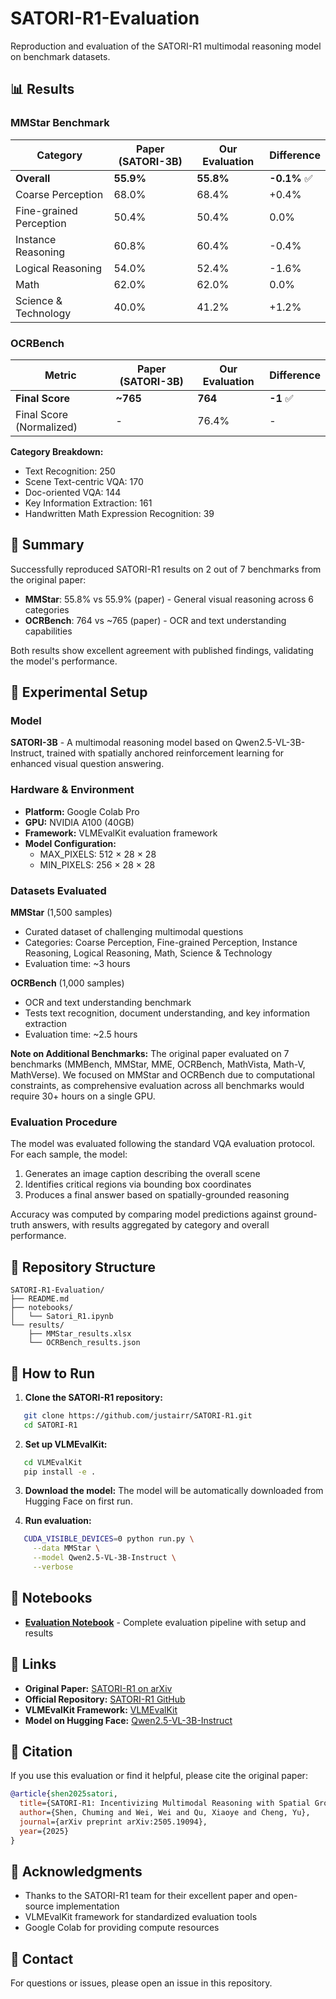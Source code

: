 # SATORI-R1-Evaluation

Reproduction and evaluation of the SATORI-R1 multimodal reasoning model on benchmark datasets.

## 📊 Results

### MMStar Benchmark

| Category | Paper (SATORI-3B) | Our Evaluation | Difference |
|----------|-------------------|----------------|------------|
| **Overall** | **55.9%** | **55.8%** | **-0.1%** ✅ |
| Coarse Perception | 68.0% | 68.4% | +0.4% |
| Fine-grained Perception | 50.4% | 50.4% | 0.0% |
| Instance Reasoning | 60.8% | 60.4% | -0.4% |
| Logical Reasoning | 54.0% | 52.4% | -1.6% |
| Math | 62.0% | 62.0% | 0.0% |
| Science & Technology | 40.0% | 41.2% | +1.2% |

### OCRBench

| Metric | Paper (SATORI-3B) | Our Evaluation | Difference |
|--------|-------------------|----------------|------------|
| **Final Score** | **~765** | **764** | **-1** ✅ |
| Final Score (Normalized) | - | 76.4% | - |

**Category Breakdown:**
- Text Recognition: 250
- Scene Text-centric VQA: 170
- Doc-oriented VQA: 144
- Key Information Extraction: 161
- Handwritten Math Expression Recognition: 39

## 🎯 Summary

Successfully reproduced SATORI-R1 results on 2 out of 7 benchmarks from the original paper:
- **MMStar**: 55.8% vs 55.9% (paper) - General visual reasoning across 6 categories
- **OCRBench**: 764 vs ~765 (paper) - OCR and text understanding capabilities

Both results show excellent agreement with published findings, validating the model's performance.

## 🔧 Experimental Setup

### Model
**SATORI-3B** - A multimodal reasoning model based on Qwen2.5-VL-3B-Instruct, trained with spatially anchored reinforcement learning for enhanced visual question answering.

### Hardware & Environment
- **Platform:** Google Colab Pro
- **GPU:** NVIDIA A100 (40GB)
- **Framework:** VLMEvalKit evaluation framework
- **Model Configuration:**
  - MAX_PIXELS: 512 × 28 × 28
  - MIN_PIXELS: 256 × 28 × 28

### Datasets Evaluated

**MMStar** (1,500 samples)
- Curated dataset of challenging multimodal questions
- Categories: Coarse Perception, Fine-grained Perception, Instance Reasoning, Logical Reasoning, Math, Science & Technology
- Evaluation time: ~3 hours

**OCRBench** (1,000 samples)
- OCR and text understanding benchmark
- Tests text recognition, document understanding, and key information extraction
- Evaluation time: ~2.5 hours

**Note on Additional Benchmarks:**
The original paper evaluated on 7 benchmarks (MMBench, MMStar, MME, OCRBench, MathVista, Math-V, MathVerse). We focused on MMStar and OCRBench due to computational constraints, as comprehensive evaluation across all benchmarks would require 30+ hours on a single GPU.

### Evaluation Procedure

The model was evaluated following the standard VQA evaluation protocol. For each sample, the model:
1. Generates an image caption describing the overall scene
2. Identifies critical regions via bounding box coordinates  
3. Produces a final answer based on spatially-grounded reasoning

Accuracy was computed by comparing model predictions against ground-truth answers, with results aggregated by category and overall performance.

## 📁 Repository Structure
```
SATORI-R1-Evaluation/
├── README.md
├── notebooks/
│   └── Satori_R1.ipynb
└── results/
    ├── MMStar_results.xlsx
    └── OCRBench_results.json
```

## 🚀 How to Run

1. **Clone the SATORI-R1 repository:**
```bash
   git clone https://github.com/justairr/SATORI-R1.git
   cd SATORI-R1
```

2. **Set up VLMEvalKit:**
```bash
   cd VLMEvalKit
   pip install -e .
```

3. **Download the model:**
   The model will be automatically downloaded from Hugging Face on first run.

4. **Run evaluation:**
```bash
   CUDA_VISIBLE_DEVICES=0 python run.py \
     --data MMStar \
     --model Qwen2.5-VL-3B-Instruct \
     --verbose
```

## 📓 Notebooks

- **[Evaluation Notebook](./notebooks/Satori_R1.ipynb)** - Complete evaluation pipeline with setup and results

## 🔗 Links

- **Original Paper:** [SATORI-R1 on arXiv](https://arxiv.org/abs/2505.19094)
- **Official Repository:** [SATORI-R1 GitHub](https://github.com/justairr/SATORI-R1)
- **VLMEvalKit Framework:** [VLMEvalKit](https://github.com/open-compass/VLMEvalKit)
- **Model on Hugging Face:** [Qwen2.5-VL-3B-Instruct](https://huggingface.co/Qwen/Qwen2.5-VL-3B-Instruct)

## 📝 Citation

If you use this evaluation or find it helpful, please cite the original paper:
```bibtex
@article{shen2025satori,
  title={SATORI-R1: Incentivizing Multimodal Reasoning with Spatial Grounding and Verifiable Rewards},
  author={Shen, Chuming and Wei, Wei and Qu, Xiaoye and Cheng, Yu},
  journal={arXiv preprint arXiv:2505.19094},
  year={2025}
}
```

## 🙏 Acknowledgments

- Thanks to the SATORI-R1 team for their excellent paper and open-source implementation
- VLMEvalKit framework for standardized evaluation tools
- Google Colab for providing compute resources

## 📧 Contact

For questions or issues, please open an issue in this repository.
